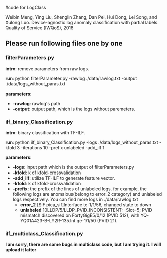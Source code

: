 #code for LogClass

Weibin Meng, Ying Liu, Shenglin Zhang, Dan Pei, Hui Dong, Lei Song, and Xulong Luo. Device-agnostic log anomaly classification with partial labels. Quality of Service (IWQoS), 2018 



## Please run following files one by one
### filterParameters.py
**intro**: remove parameters from raw logs. 

**run**: python filterParameter.py -rawlog ./data/rawlog.txt -output ./data/logs\_without\_paras.txt

**parameters**:

* **-rawlog**: rawlog's path
* **-output**: output path, which is the logs without paremeters.


### ilf\_binary\_Classification.py
**intro**: binary classification with TF-ILF.

**run**: python ilf\_binary\_Classification.py -logs ./data/logs\_without\_paras.txt  -kfold 3 -iterations 10 -prefix unlabeled -add_ilf 1

**parameters**:

* **-logs**: input path which is the output of filterParameters.py
* **-kfold**: k of kfold-crossvalidation
* **-add_ilf**: utilize TF-ILF to generate feature vector.
* **-kfold**: k of kfold-crossvalidation
* **-prefix**: the prefix of the lines of unlabeled logs. for example, the following logs are anomalous(belong to error\_2 category) and unlabeled logs respectively. You can find more logs in ./data/rawlog.txt
	*  **error\_2** [SIF pica_sif]Interface te-1/1/56, changed state to down
	*  **unlabeled** 10LLDP/5/LLDP_PVID_INCONSISTENT: -Slot=5; PVID mismatch discovered on FortyGigE5/0/12 (PVID 512), with YQ-YQ01A423-B-LY2R-135.Int qe-1/1/50 (PVID 21). 

### ilf\_multiclass\_Classification.py
**I am sorry, there are some bugs in multiclass code, but I am trying it. I will upload it latter**


